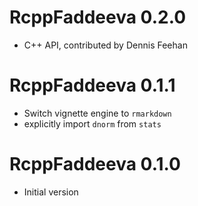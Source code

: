 # RcppFaddeeva 0.2.0

* C++ API, contributed by Dennis Feehan

# RcppFaddeeva 0.1.1

* Switch vignette engine to `rmarkdown`
* explicitly import `dnorm` from `stats`

# RcppFaddeeva 0.1.0

* Initial version
